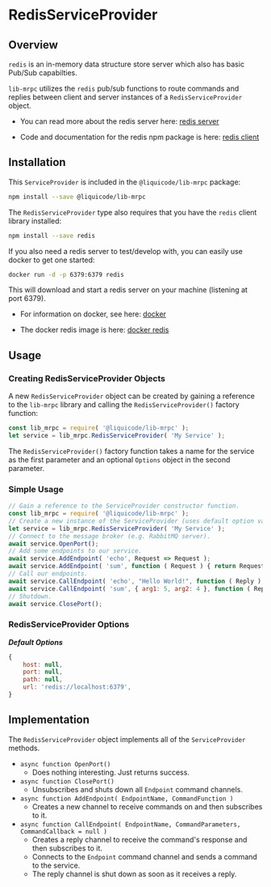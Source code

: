 
# RedisServiceProvider


## Overview

`redis` is an in-memory data structure store server which also has basic Pub/Sub capabilties.

`lib-mrpc` utilizes the `redis` pub/sub functions to route commands and replies between
client and server instances of a `RedisServiceProvider` object.

- You can read more about the redis server here: [redis server](https://www.redis.io)

- Code and documentation for the redis npm package is here: [redis client](https://github.com/NodeRedis/node-redis)


## Installation

This `ServiceProvider` is included in the `@liquicode/lib-mrpc` package:
```bash
npm install --save @liquicode/lib-mrpc
```

The `RedisServiceProvider` type also requires that you have the `redis` client library installed:
```bash
npm install --save redis
```

If you also need a redis server to test/develop with, you can easily use docker to get one started:
```bash
docker run -d -p 6379:6379 redis
```
This will download and start a redis server on your machine (listening at port 6379).

- For information on docker, see here: [docker](https://www.docker.com/)

- The docker redis image is here: [docker redis](https://hub.docker.com/_/redis)


## Usage

### Creating RedisServiceProvider Objects

A new `RedisServiceProvider` object can be created by gaining a reference to the `lib-mrpc` library
and calling the `RedisServiceProvider()` factory function:
```javascript
const lib_mrpc = require( '@liquicode/lib-mrpc' );
let service = lib_mrpc.RedisServiceProvider( 'My Service' );
```

The `RedisServiceProvider()` factory function takes a name for the service as the first
parameter and an optional `Options` object in the second parameter.


### Simple Usage

```javascript
// Gain a reference to the ServiceProvider constructor function.
const lib_mrpc = require( '@liquicode/lib-mrpc' );
// Create a new instance of the ServiceProvider (uses default option values).
let service = lib_mrpc.RedisServiceProvider( 'My Service' );
// Connect to the message broker (e.g. RabbitMQ server).
await service.OpenPort();
// Add some endpoints to our service.
await service.AddEndpoint( 'echo', Request => Request );
await service.AddEndpoint( 'sum', function ( Request ) { return Request.arg1 + Request.arg2 } );
// Call our endpoints.
await service.CallEndpoint( 'echo', "Hello World!", function ( Reply ) { console.log( Reply ); } );
await service.CallEndpoint( 'sum', { arg1: 5, arg2: 4 }, function ( Reply ) { console.log( Reply ); } );
// Shutdown.
await service.ClosePort();
```


### RedisServiceProvider Options

***Default Options***
```javascript
{
	host: null,
	port: null,
	path: null,
	url: 'redis://localhost:6379',
}
```


## Implementation

The `RedisServiceProvider` object implements all of the `ServiceProvider` methods.

- `async function OpenPort()`
	- Does nothing interesting. Just returns success.
- `async function ClosePort()`
	- Unsubscribes and shuts down all `Endpoint` command channels.
- `async function AddEndpoint( EndpointName, CommandFunction )`
	- Creates a new channel to receive commands on and then subscribes to it.
- `async function CallEndpoint( EndpointName, CommandParameters, CommandCallback = null )`
	- Creates a reply channel to receive the command's response and then subscribes to it.
	- Connects to the `Endpoint` command channel and sends a command to the service.
	- The reply channel is shut down as soon as it receives a reply.

